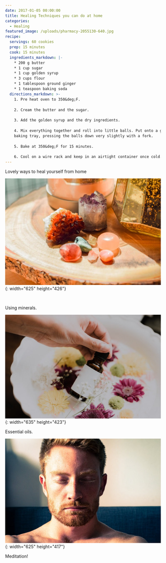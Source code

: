 ```yaml
---
date: 2017-01-05 00:00:00
title: Healing Techniques you can do at home
categories:
  - Healing
featured_image: /uploads/pharmacy-2055130-640.jpg
recipe:
  servings: 60 cookies
  prep: 15 minutes
  cook: 15 minutes
  ingredients_markdown: |-
    * 200 g butter
    * 1 cup sugar
    * 1 cup golden syrup
    * 3 cups flour
    * 1 tablespoon ground ginger
    * 1 teaspoon baking soda
  directions_markdown: >-
    1. Pre heat oven to 350&deg;F.

    2. Cream the butter and the sugar.

    3. Add the golden syrup and the dry ingredients.

    4. Mix everything together and roll into little balls. Put onto a greased
    baking tray, pressing the balls down very slightly with a fork.

    5. Bake at 350&deg;F for 15 minutes.

    6. Cool on a wire rack and keep in an airtight container once cold.
---
```


Lovely ways to heal yourself from home&nbsp;

![](/uploads/sarah-brown-cvt0u781vgo-unsplash-1.jpg){: width="625" height="426"}

&nbsp;

Using minerals.

![Cookie](/uploads/priscilla-du-preez-ukzazkwqpec-unsplash-1.jpg){: width="635" height="423"}

Essential oils.

![Cookie](/uploads/mitchell-griest-fbxhhcihevm-unsplash.jpg){: width="625" height="417"}

Meditation\!